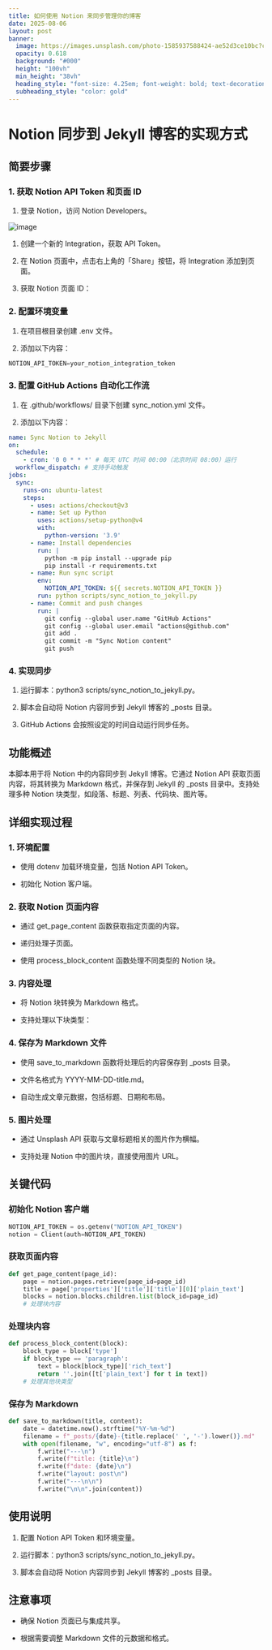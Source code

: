 ```yaml
---
title: 如何使用 Notion 来同步管理你的博客
date: 2025-08-06
layout: post
banner:
  image: https://images.unsplash.com/photo-1585937588424-ae52d3ce10bc?crop=entropy&cs=tinysrgb&fit=max&fm=jpg&ixid=M3w2OTIwMzJ8MHwxfHJhbmRvbXx8fHx8fHx8fDE3NTQ0OTA0MjR8&ixlib=rb-4.1.0&q=80&w=1080
  opacity: 0.618
  background: "#000"
  height: "100vh"
  min_height: "38vh"
  heading_style: "font-size: 4.25em; font-weight: bold; text-decoration: underline"
  subheading_style: "color: gold"
---
```


# Notion 同步到 Jekyll 博客的实现方式

## 简要步骤

### 1. 获取 Notion API Token 和页面 ID

1. 登录 Notion，访问 Notion Developers。

![image](https://prod-files-secure.s3.us-west-2.amazonaws.com/a7a0cc5a-89b9-4cda-8686-1fba0ca52f40/d19c1afe-dea5-4312-9333-786b0ba83054/image.png?X-Amz-Algorithm=AWS4-HMAC-SHA256&X-Amz-Content-Sha256=UNSIGNED-PAYLOAD&X-Amz-Credential=ASIAZI2LB466YH7CJY36%2F20250806%2Fus-west-2%2Fs3%2Faws4_request&X-Amz-Date=20250806T142704Z&X-Amz-Expires=3600&X-Amz-Security-Token=IQoJb3JpZ2luX2VjED4aCXVzLXdlc3QtMiJHMEUCIDQRPmKbbitw7H1y3Rnq1H6tk1UvThXOcQTzMwAxZXvnAiEArKAMOcc9fqHzbTqzI2dQS8sbPEhJoPArfB59ypBtO1Aq%2FwMIdhAAGgw2Mzc0MjMxODM4MDUiDGuMxc0%2FvmMvt5WLoSrcA5eMylLhmybqDyp3pbadgi168Cxtu7FRkH8GBCx%2FsAExzXl3kSjm%2Fh%2Fh2CeVcLt5XbonKwLa7hpuhQ9ojIgX59O6RSuheAMY2q2anUe%2BUQEAOorjRL7tdWHYMIXKBGCloKvs3Qj%2BJFUBqE4z8217hWTBDQmIOrQ1CfE3WeQLolR94AAT63xPU%2BFAqFLSH%2FXkweXd4UOWI408gOP0Z4iPsyQkQOys%2BMhtUbvY%2BfmH%2BTzRv0GyiNl%2BC3TaP6wnx9Li1asI1LvCheIcSf%2Fy7kBWJmJMDRx14YoRtO2jnvv%2FOh%2F19ZBNUkyXrQBIPL%2FtfkQpWAPp%2FYZdZFUDjko8Wv0tdbl%2FCqCb2rC%2Fjsjm7uEnCDLlEHVGf0Siv9O72OGvEhg2P8X6Tu1pSb5xEjbgSYJ4RvGzTG7jNJ2aqHuqgl2zRI7XQrLLaa2uz1v%2FYC5ZWGFZ0GmDOHgseqfsHqbwz4QQzcUT8KD4pELZwbEkIyQa14tmbEL0jpIgpq%2BHsDaxzYKcf1f%2BEElTi%2BrOxhBd3w82p7mnhw5jLl%2F3C%2Bfj2dcbeSWdrxemvpElANrEbWQLPC3%2FNmEslFBwdn4Du57v3i3nd0F6f7Z0lNEhytPXYnSz%2F3mNO0kgS9DG2FcqxalBMMytzcQGOqUBOwkx8LdrfhCufZ%2Bc6PlXgfdlmJVVWfHAwULnj9ebK2knS6%2FjPy0wNlvrmDHq7pjwA%2BiwrT7cJUKyZS2LxgWm4kqEFbyuJaG9YrN9DUDt9N22Yt3TJYn%2BVglUZ4i5kzfY2W8J17pxGRe2bP%2BCmsGZZonJc1pVqN930nQg6GAp0DLxmF%2FBDQZIEs8Q72MElAUc%2FnqcC0f34NNLmekLK7USH%2BGGLy87&X-Amz-Signature=651cfa4ef681917042f2c4ff721c62d7c64ff22d6763a6e71abeb042601628fc&X-Amz-SignedHeaders=host&x-amz-checksum-mode=ENABLED&x-id=GetObject)

1. 创建一个新的 Integration，获取 API Token。

1. 在 Notion 页面中，点击右上角的「Share」按钮，将 Integration 添加到页面。

1. 获取 Notion 页面 ID：


### 2. 配置环境变量

1. 在项目根目录创建 .env 文件。

1. 添加以下内容：

```javascript
NOTION_API_TOKEN=your_notion_integration_token
```

### 3. 配置 GitHub Actions 自动化工作流

1. 在 .github/workflows/ 目录下创建 sync_notion.yml 文件。

1. 添加以下内容：

```yaml
name: Sync Notion to Jekyll
on:
  schedule:
    - cron: '0 0 * * *' # 每天 UTC 时间 00:00（北京时间 08:00）运行
  workflow_dispatch: # 支持手动触发
jobs:
  sync:
    runs-on: ubuntu-latest
    steps:
      - uses: actions/checkout@v3
      - name: Set up Python
        uses: actions/setup-python@v4
        with:
          python-version: '3.9'
      - name: Install dependencies
        run: |
          python -m pip install --upgrade pip
          pip install -r requirements.txt
      - name: Run sync script
        env:
          NOTION_API_TOKEN: ${{ secrets.NOTION_API_TOKEN }}
        run: python scripts/sync_notion_to_jekyll.py
      - name: Commit and push changes
        run: |
          git config --global user.name "GitHub Actions"
          git config --global user.email "actions@github.com"
          git add .
          git commit -m "Sync Notion content"
          git push
```

### 4. 实现同步

1. 运行脚本：python3 scripts/sync_notion_to_jekyll.py。

1. 脚本会自动将 Notion 内容同步到 Jekyll 博客的 _posts 目录。

1. GitHub Actions 会按照设定的时间自动运行同步任务。

## 功能概述

本脚本用于将 Notion 中的内容同步到 Jekyll 博客。它通过 Notion API 获取页面内容，将其转换为 Markdown 格式，并保存到 Jekyll 的 _posts 目录中。支持处理多种 Notion 块类型，如段落、标题、列表、代码块、图片等。

## 详细实现过程

### 1. 环境配置

- 使用 dotenv 加载环境变量，包括 Notion API Token。

- 初始化 Notion 客户端。

### 2. 获取 Notion 页面内容

- 通过 get_page_content 函数获取指定页面的内容。

- 递归处理子页面。

- 使用 process_block_content 函数处理不同类型的 Notion 块。

### 3. 内容处理

- 将 Notion 块转换为 Markdown 格式。

- 支持处理以下块类型：


### 4. 保存为 Markdown 文件

- 使用 save_to_markdown 函数将处理后的内容保存到 _posts 目录。

- 文件名格式为 YYYY-MM-DD-title.md。

- 自动生成文章元数据，包括标题、日期和布局。

### 5. 图片处理

- 通过 Unsplash API 获取与文章标题相关的图片作为横幅。

- 支持处理 Notion 中的图片块，直接使用图片 URL。

## 关键代码

### 初始化 Notion 客户端

```python
NOTION_API_TOKEN = os.getenv("NOTION_API_TOKEN")
notion = Client(auth=NOTION_API_TOKEN)
```

### 获取页面内容

```python
def get_page_content(page_id):
    page = notion.pages.retrieve(page_id=page_id)
    title = page['properties']['title']['title'][0]['plain_text']
    blocks = notion.blocks.children.list(block_id=page_id)
    # 处理块内容
```

### 处理块内容

```python
def process_block_content(block):
    block_type = block['type']
    if block_type == 'paragraph':
        text = block[block_type]['rich_text']
        return ''.join([t['plain_text'] for t in text])
    # 处理其他块类型
```

### 保存为 Markdown

```python
def save_to_markdown(title, content):
    date = datetime.now().strftime("%Y-%m-%d")
    filename = f"_posts/{date}-{title.replace(' ', '-').lower()}.md"
    with open(filename, "w", encoding="utf-8") as f:
        f.write("---\n")
        f.write(f"title: {title}\n")
        f.write(f"date: {date}\n")
        f.write("layout: post\n")
        f.write("---\n\n")
        f.write("\n\n".join(content))
```

## 使用说明

1. 配置 Notion API Token 和环境变量。

1. 运行脚本：python3 scripts/sync_notion_to_jekyll.py。

1. 脚本会自动将 Notion 内容同步到 Jekyll 博客的 _posts 目录。

## 注意事项

- 确保 Notion 页面已与集成共享。

- 根据需要调整 Markdown 文件的元数据和格式。